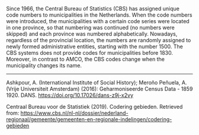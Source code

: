 Since 1966, the Central Bureau of Statistics (CBS) has assigned unique code numbers to municipalities in the Netherlands. When the code numbers were introduced, the municipalities with a certain code series were located in one province, so that numbering was continued (no numbers were skipped) and each province was numbered alphabetically. Nowadays, regardless of the provincial location, the numbers are randomly assigned to newly formed administrative entities, starting with the number 1500. The CBS systems does not provide codes for municipalities before 1830. Moreover, in contrast to AMCO, the CBS codes change when the municipality changes its name.

---

Ashkpour, A. (International Institute of Social History); Meroño Peñuela, A. (Vrije Universiteit Amsterdam) (2016): Geharmoniseerde Census Data - 1859 1920. DANS. <https://doi.org/10.17026/dans-z9j-x2vy>

Centraal Bureau voor de Statistiek (2019). Codering gebieden. Retrieved from: <https://www.cbs.nl/nl-nl/dossier/nederland-regionaal/gemeente/gemeenten-en-regionale-indelingen/codering-gebieden>
